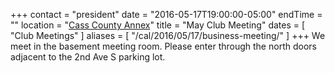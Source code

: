 +++
contact = "president"
date = "2016-05-17T19:00:00-05:00"
endTime = ""
location = "[Cass County Annex](/places/cass-county-annex/)"
title = "May Club Meeting"
dates = [ "Club Meetings" ]
aliases = [ "/cal/2016/05/17/business-meeting/" ]
+++
We meet in the basement meeting room. Please enter through the north
doors adjacent to the 2nd Ave S parking lot.


